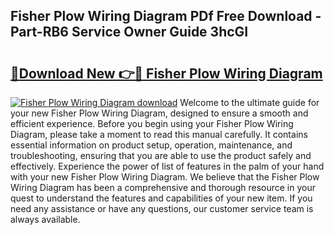 ## Fisher Plow Wiring Diagram PDf Free Download - Part-RB6 Service Owner Guide 3hcGI

# <h2><a href="http://dfspt1d.blite.top/?on=Fisher+Plow+Wiring+Diagram">🔗Download New 👉🔴 Fisher Plow Wiring Diagram</a></h2>

[![Fisher Plow Wiring Diagram download](https://i.imgur.com/lujVjoI.png)](http://dfspt1d.blite.top/?on=Fisher+Plow+Wiring+Diagram)
Welcome to the ultimate guide for your new Fisher Plow Wiring Diagram, designed to ensure a smooth and efficient experience. Before you begin using your Fisher Plow Wiring Diagram, please take a moment to read this manual carefully. It contains essential information on product setup, operation, maintenance, and troubleshooting, ensuring that you are able to use the product safely and effectively. Experience the power of list of features in the palm of your hand with your new Fisher Plow Wiring Diagram. We believe that the Fisher Plow Wiring Diagram has been a comprehensive and thorough resource in your quest to understand the features and capabilities of your new item. If you need any assistance or have any questions, our customer service team is always available.
